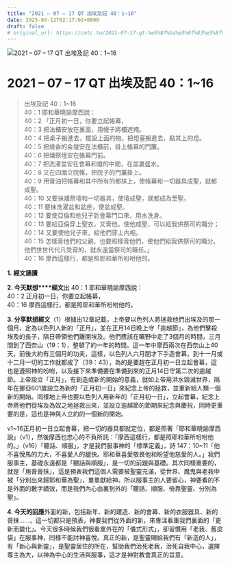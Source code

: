 ```yaml
---
title: "2021 – 07 – 17 QT 出埃及記 40：1~16"
date: 2025-04-12T02:17:02+0800
draft: false
# original_url: https://cmtc.tw/2021-07-17-qt-%e5%87%ba%e5%9f%83%e5%8f%8a%e8%a8%98-40%ef%bc%9a116
---
```


![2021 – 07 – 17 QT 出埃及記 40：1~16](/images/qt.jpg   "2021 – 07 – 17 QT 出埃及記 40：1~16")

# 2021 – 07 – 17 QT 出埃及記 40：1~16

> 出埃及記 40：1~16  
> 40：1 耶和華曉諭摩西說：  
> 40：2 「正月初一日，你要立起帳幕，  
> 40：3 把法櫃安放在裏面，用幔子將櫃遮掩。  
> 40：4 把桌子搬進去，擺設上面的物。把燈臺搬進去，點其上的燈。  
> 40：5 把燒香的金壇安在法櫃前，掛上帳幕的門簾。  
> 40：6 把燔祭壇安在帳幕門前。  
> 40：7 把洗濯盆安在會幕和壇的中間，在盆裏盛水。  
> 40：8 又在四圍立院帷，把院子的門簾掛上。  
> 40：9 用膏油把帳幕和其中所有的都抹上，使帳幕和一切器具成聖，就都成聖。  
> 40：10 又要抹燔祭壇和一切器具，使壇成聖，就都成為至聖。  
> 40：11 要抹洗濯盆和盆座，使盆成聖。  
> 40：12 要使亞倫和他兒子到會幕門口來，用水洗身。  
> 40：13 要給亞倫穿上聖衣，又膏他，使他成聖，可以給我供祭司的職分；  
> 40：14 又要使他兒子來，給他們穿上內袍。  
> 40：15 怎樣膏他們的父親，也要照樣膏他們，使他們給我供祭司的職分。他們世世代代凡受膏的，就永遠當祭司的職任。」  
> 40：16 摩西這樣行，都是照耶和華所吩咐他的。

**1.** **經文誦讀**

**2. 今天默想****經文**出 40：1 耶和華曉諭摩西說：  
40：2 正月初一日，你要立起帳幕，  
40：16 摩西這樣行，都是照耶和華所吩咐他的。

**3. 分享默想經文**（1）根據出12章記載，上帝要以色列人將拯救他們出埃及的那一個月，定為以色列人新的「正月」，並在正月14日晚上守「逾越節」，為他們擊殺埃及的長子，隔日帶領他們離開埃及。他們應該在曠野中走了3個月的時間，三月間到了西奈山（19：1），整頓了約一年的時間。這一年中摩西兩次在西奈山上40天，前後大約有三個月的功夫，這樣，以色列人六月間才下手造會幕，到十一月或十二月一切的工作就都成了（39：43），為的是要趕在正月初一日立起會幕，這也是遵照神的吩咐，以及接下來準備要在準備到來的正月14日守第二次的逾越節。上帝設立「正月」，有創造或新的開始的意義，就如上帝用洪水毀滅世界，隔年在挪亞601歲設立為新的「正月初一日」來紀念上帝的拯救，並重新給人類一個新的開始。同樣地上帝也要以色列人用新年的「正月初一日」，立起會幕，紀念上帝將他們從埃及為奴之地拯救出來，並設立逾越節的節期來紀念與慶祝，同時更重要的是，這也是神與人立約的一個新的開始。

v1~16正月初一日立起會幕，把一切的器具都就定位，都是照著「耶和華曉諭摩西說」（v1），然後摩西也忠心的不負所託：「摩西這樣行，都是照耶和華所吩咐他的。」（v16）「聽話、順服」，才是我們服事神的「標準定義」，詩 147：10~11「他不喜悅馬的力大，不喜愛人的腿快。耶和華喜愛敬畏他和盼望他慈愛的人。」我們服事主，基礎永遠都是「聽話與順服」，是一切的前題與基礎。其次同樣重要的，就是「用膏膏抹」，這是預表我們這個人需要被聖靈充滿，從世界、魔鬼與老我中被「分別出來歸耶和華為聖」，單單獻給神。所以服事主的人要留心，神要看的不是外面的數字績效，而是我們內心由裏到外的「聽話、順服、倚靠聖靈、分別為聖」。

**4. 今天的回應**外面的新，包括新年、新的建造、新的會幕、新的衣服器具、新的膏抹……，這一切都只是預表，神要我們從外面的新，來專注看重我們裏面的「更新而變化」。今天很多時候我們很看重外在的「儀式形式」，卻習慣用「老我、舊皮袋」在服事神，同樣不能討神喜悅。真正的新，是聖靈賜給我們有「新造的人」，有「新心與新靈」，是聖靈居住的所在，幫助我們治死老我，治死自我中心，選擇尊主為大，以神為中心的生活與服事，這才是神對教會真正的旨意。